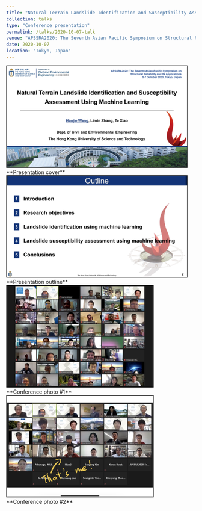 ```yaml
---
title: "Natural Terrain Landslide Identification and Susceptibility Assessment Using Machine Learning (Tokyo, Japan)"
collection: talks
type: "Conference presentation"
permalink: /talks/2020-10-07-talk
venue: "APSSRA2020: The Seventh Asian Pacific Symposium on Structural Reliability and Its Applications"
date: 2020-10-07
location: "Tokyo, Japan"
---
```


<img src="/images/Haojie%20WANG_APSSRA_Page_01.jpg" width="480" height="270" style="border:1px solid black">
<br/>
**Presentation cover**

<img src="/images/Haojie%20WANG_APSSRA_Page_02.jpg" width="480" height="270" style="border:1px solid black">
<br/>
**Presentation outline**

<img src="/images/03_Susan_Lacasse_Lecture_01.JPG" width="390" height="270" style="border:1px solid black">
<br/>
**Conference photo #1**

<img src="/images/WeChat%20Image_20211208221241.jpg" width="390" height="270" style="border:1px solid black">
<br/>
**Conference photo #2**
